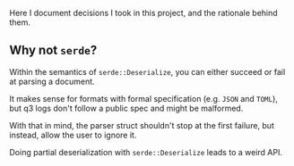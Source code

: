 Here I document decisions I took in this project, and the rationale behind them.

## Why not `serde`?

Within the semantics of `serde::Deserialize`, you can either succeed or fail at parsing a document.

It makes sense for formats with formal specification (e.g. `JSON` and `TOML`), but q3 logs don't follow a public spec and might be malformed.

With that in mind, the parser struct shouldn't stop at the first failure, but instead, allow the user to ignore it.

Doing partial deserialization with `serde::Deserialize` leads to a weird API.

